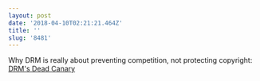 ```yaml
---
layout: post
date: '2018-04-10T02:21:21.464Z'
title: ''
slug: '8481'
---
```

Why DRM is really about preventing competition, not protecting copyright: [DRM&#39;s Dead Canary](https://www.eff.org/deeplinks/2017/10/drms-dead-canary-how-we-just-lost-web-what-we-learned-it-and-what-we-need-do-next)
